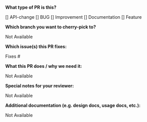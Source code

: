 **What type of PR is this?**

[] API-change
[] BUG
[] Improvement
[] Documentation
[] Feature

**Which branch you want to cherry-pick to?**

Not Available

**Which issue(s) this PR fixes:**

Fixes #

**What this PR does / why we need it:**

Not Available

**Special notes for your reviewer:**

Not Available

**Additional documentation (e.g. design docs, usage docs, etc.):**

Not Available
